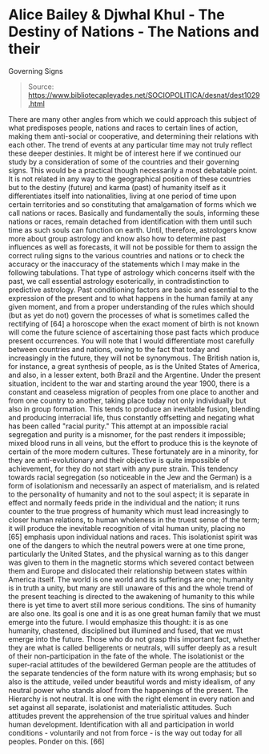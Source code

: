 # Alice Bailey & Djwhal Khul - The Destiny of Nations - The Nations and their
Governing Signs

> Source: https://www.bibliotecapleyades.net/SOCIOPOLITICA/desnat/dest1029.html

There are many other angles from which we could approach this subject of what predisposes people, nations and races to certain lines of action, making them anti-social or cooperative, and determining their relations with each other. The trend of events at any particular time may not truly reflect these deeper destinies.
It might be of interest here if we continued our study by a consideration of some of the countries and their governing signs. This would be a practical though necessarily a most debatable point. It is not related in any way to the geographical position of these countries but to the destiny (future) and karma (past) of humanity itself as it differentiates itself into nationalities, living at one period of time upon certain territories and so constituting that amalgamation of forms which we call nations or races. Basically and fundamentally the souls, informing these nations or races, remain detached from identification with them until such time as such souls can function on earth. Until, therefore, astrologers know more about group astrology and know also how to determine past influences as well as forecasts, it will not be possible for them to assign the correct ruling signs to the various countries and nations or to check the accuracy or the inaccuracy of the statements which I may make in the following tabulations. That type of astrology which concerns itself with the past, we call essential astrology esoterically, in contradistinction to predictive astrology. Past conditioning factors are basic and essential to the expression of the present and to what happens in the human family at any given moment, and from a proper understanding of the rules which should (but as yet do not) govern the processes of what is sometimes called the rectifying of [64] a horoscope when the exact moment of birth is not known will come the future science of ascertaining those past facts which produce present occurrences.
You will note that I would differentiate most carefully between countries and nations, owing to the fact that today and increasingly in the future, they will not be synonymous. The British nation is, for instance, a great synthesis of people, as is the United States of America, and also, in a lesser extent, both Brazil and the Argentine. Under the present situation, incident to the war and starting around the year 1900, there is a constant and ceaseless migration of peoples from one place to another and from one country to another, taking place today not only individually but also in group formation. This tends to produce an inevitable fusion, blending and producing interracial life, thus constantly offsetting and negating what has been called "racial purity." This attempt at an impossible racial segregation and purity is a misnomer, for the past renders it impossible; mixed blood runs in all veins, but the effort to produce this is the keynote of certain of the more modern cultures. These fortunately are in a minority, for they are anti-evolutionary and their objective is quite impossible of achievement, for they do not start with any pure strain. This tendency towards racial segregation (so noticeable in the Jew and the German) is a form of isolationism and necessarily an aspect of materialism, and is related to the personality of humanity and not to the soul aspect; it is separate in effect and normally feeds pride in the individual and the nation; it runs counter to the true progress of humanity which must lead increasingly to closer human relations, to human wholeness in the truest sense of the term; it will produce the inevitable recognition of vital human unity, placing no [65] emphasis upon individual nations and races. This isolationist spirit was one of the dangers to which the neutral powers were at one time prone, particularly the United States, and the physical warning as to this danger was given to them in the magnetic storms which severed contact between them and Europe and dislocated their relationship between states within America itself.
The world is one world and its sufferings are one; humanity is in truth a unity, but many are still unaware of this and the whole trend of the present teaching is directed to the awakening of humanity to this while there is yet time to avert still more serious conditions. The sins of humanity are also one. Its goal is one and it is as one great human family that we must emerge into the future. I would emphasize this thought: it is as one humanity, chastened, disciplined but illumined and fused, that we must emerge into the future. Those who do not grasp this important fact, whether they are what is called belligerents or neutrals, will suffer deeply as a result of their non-participation in the fate of the whole. The isolationist or the super-racial attitudes of the bewildered German people are the attitudes of the separate tendencies of the form nature with its wrong emphasis; but so also is the attitude, veiled under beautiful words and misty idealism, of any neutral power who stands aloof from the happenings of the present. The Hierarchy is not neutral. It is one with the right element in every nation and set against all separate, isolationist and materialistic attitudes. Such attitudes prevent the apprehension of the true spiritual values and hinder human development. Identification with all and participation in world conditions - voluntarily and not from force - is the way out today for all peoples. Ponder on this. [66]
